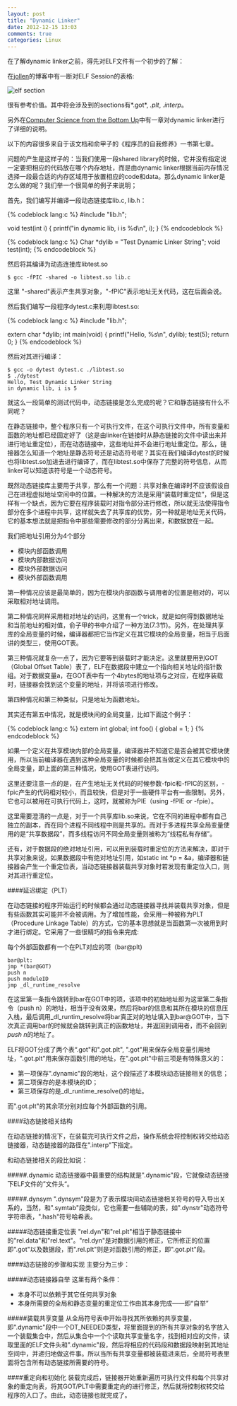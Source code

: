 ```yaml
---
layout: post
title: "Dynamic Linker"
date: 2012-12-15 13:03
comments: true
categories: Linux
---
```


在了解dynamic linker之前，得先对ELF文件有一个初步的了解：

在[jollen](http://www.jollen.org/blog/2006/12/enabling_dynamic_loader_1.html "elf")的博客中有一断对ELF Session的表格:

![elf section](http://ytliu.info/images/2012-12-09-1.png "elf section")

很有参考价值。其中将会涉及到的sections有*.got*, *.plt*, *.interp*。

另外在[Computer Science from the Bottom Up](http://www.bottomupcs.com/ "computer science from bottom up")中有一章对dynamic linker进行了详细的说明。

以下的内容很多来自于该文档和俞甲子的《程序员的自我修养》一书第七章。

<!-- more -->

问题的产生是这样子的：当我们使用一段shared library的时候，它并没有指定说一定要把相应的代码放在哪个内存地址，而是由dynamic linker根据当前内存情况选择一段最合适的内存区域用于放置相应的code和data。那么dynamic linker是怎么做的呢？我们举一个很简单的例子来说明；

首先，我们编写并编译一段动态链接库lib.c, lib.h：

{% codeblock lang:c %}
#include "lib.h";

void test(int i) {
    printf("in dynamic lib, i is %d\n", i);
}
{% endcodeblock %}

{% codeblock lang:c %}
Char *dylib = "Test Dynamic Linker String";
void test(int);
{% endcodeblock %}

然后将其编译为动态连接库libtest.so

    $ gcc -fPIC -shared -o libtest.so lib.c

这里 "-shared"表示产生共享对象，"-fPIC"表示地址无关代码，这在后面会说。

然后我们编写一段程序dytest.c来利用libtest.so:

{% codeblock lang:c %}
#include "lib.h";

extern char *dylib;
int main(void)
{
    printf("Hello, %s\n", dylib);
    test(5);
    return 0;
}
{% endcodeblock %}

然后对其进行编译：

    $ gcc -o dytest dytest.c ./libtest.so
    $ ./dytest
    Hello, Test Dynamic Linker String
    in dynamic lib, i is 5

就这么一段简单的测试代码中，动态链接是怎么完成的呢？它和静态链接有什么不同呢？

在静态链接中，整个程序只有一个可执行文件，在这个可执行文件中，所有变量和函数的地址都已经固定好了（这是由linker在链接时从静态链接的文件中读出来并进行地址重定位），而在动态链接中，这些地址并不会进行地址重定位。那么，链接器怎么知道一个地址是静态符号还是动态符号呢？其实在我们编译dytest的时候也将libtest.so加进去进行编译了，而在libtest.so中保存了完整的符号信息，从而linker可以知道该符号是一个动态符号。

既然动态链接库主要用于共享，那么有一个问题：共享对象在编译时不应该假设自己在进程虚拟地址空间中的位置。一种解决的方法是采用“装载时重定位”，但是这样有一个缺点，因为它要在程序装载时对指令部分进行修改，所以就无法使得指令部分在多个进程中共享，这样就失去了共享库的优势，另一种就是地址无关代码，它的基本想法就是把指令中那些需要修改的部分分离出来，和数据放在一起。

我们把地址引用分为4个部分

* 模块内部函数调用
* 模块内部数据访问
* 模块外部数据访问
* 模块外部函数调用

第一种情况应该是最简单的，因为在模块内部函数与调用者的位置是相对的，可以采取相对地址调用。

第二种情况同样采用相对地址的访问，这里有一个trick，就是如何得到数据地址和当前地址的相对值，俞子甲的书中介绍了一种方法(7.3节)。另外，在处理共享库的全局变量的时候，编译器都把它当作定义在其它模块的全局变量，相当于后面讲的类型三，使用GOT表。

第三种情况就复杂一点了，因为它要等到装载时才能决定。这里就要用到GOT（Global Offset Table）表了，ELF在数据段中建立一个指向相关地址的指针数组。对于数据变量a，在GOT表中有一个4bytes的地址项与之对应，在程序装载时，链接器会找到这个变量的地址，并将该项进行修改。

第四种情况和第三种类似，只是地址为函数地址。

其实还有第五中情况，就是模块间的全局变量，比如下面这个例子：

{% codeblock lang:c %}
extern int global;
int foo()
{
    global = 1;
}
{% endcodeblock %}

如果一个定义在共享模块内部的全局变量，编译器并不知道它是否会被其它模块使用，所以当前编译器在遇到这种全局变量的时候都会把其当做定义在其它模块中的全局变量，即上面的第三种情况，使用GOT表进行访问。

这里还要注意一点的是，在产生地址无关代码的时候参数-fpic和-fPIC的区别，-fpic产生的代码相对较小，而且较快，但是对于一些硬件平台有一些限制。另外，它也可以被用在可执行代码上，这时，就被称为PIE（using -fPIE or -fpie）。

这里需要澄清的一点是，对于一个共享库lib.so来说，它在不同的进程中都有自己独立的副本，而在同个进程不同线程中则是共享的。而对于多进程共享全局变量使用的是“共享数据段”，而多线程访问不同全局变量则被称为“线程私有存储”。

还有，对于数据段的绝对地址引用，可以用到装载时重定位的方法来解决，即对于共享对象来说，如果数据段中有绝对地址引用，如static int *p = &a，编译器和链接器会产生一个重定位表，当动态链接器装载共享对象时若发现有重定位入口，则对其进行重定位。

####延迟绑定（PLT）

在动态链接的程序开始运行的时候都会通过动态链接器寻找并装载共享对象，但是有些函数其实可能并不会被调用。为了增加性能，会采用一种被称为PLT（Procedure Linkage Table）的方式，它的基本思想就是当函数第一次被用到时才进行绑定。它采用了一些很精巧的指令来完成:

每个外部函数都有一个在PLT对应的项（bar@plt)
	
	bar@plt:
	jmp *(bar@GOT)
	push n
	push moduleID
	jmp _dl_runtime_resolve

在这里第一条指令跳转到bar在GOT中的项，该项中的初始地址即为这里第二条指令（push n）的地址，相当于没有效果，然后将bar的信息和其所在模块的信息压入栈，最后调用_dl_runtim_resolve将bar真正对的地址填入到bar@GOT中，当下次真正调用bar的时候就会跳转到真正的函数地址，并返回到调用者，而不会回到*push n*的地址了。

ELF将GOT分成了两个表“.got"和".got.plt", ".got"用来保存全局变量引用地址，".got.plt"用来保存函数引用的地址，在".got.plt"中前三项是有特殊意义的：

* 第一项保存".dynamic"段的地址，这个段描述了本模块动态链接相关的信息；
* 第二项保存的是本模块的ID；
* 第三项保存的是_dl_runtime_resolve()的地址。

而".got.plt"的其余项分别对应每个外部函数的引用。

####动态链接相关结构

在动态链接的情况下，在装载完可执行文件之后，操作系统会将控制权转交给动态链接器，动态链接器的路径在".interp"下指定。

和动态链接相关的段比如说：

#####.dynamic
动态链接器中最重要的结构就是".dynamic"段，它就像动态链接下ELF文件的”文件头“。

#####.dynsym
".dynsym"段是为了表示模块间动态链接相关符号的导入导出关系的，当然，和".symtab"段类似，它也需要一些辅助的表，如".dynstr"动态符号字符串表，".hash"符号哈希表。

#####动态链接重定位表
"rel.dyn"和"rel.plt"相当于静态链接中的"rel.data"和"rel.text"。"rel.dyn"是对数据引用的修正，它所修正的位置即".got"以及数据段，而".rel.plt"则是对函数引用的修正，即".got.plt"段。

####动态链接的步骤和实现
主要分为三步：

#####动态链接器自举
这里有两个条件：

* 本身不可以依赖于其它任何共享对象
* 本身所需要的全局和静态变量的重定位工作由其本身完成——即“自举”

#####装载共享变量
从全局符号表中开始寻找其所依赖的共享变量，即".dynamic"段中一个DT_NEEDED类型，将里面提到的所有共享对象的名字放入一个装载集合中，然后从集合中一个个读取共享变量名字，找到相对应的文件，读取里面的ELF文件头和".dynamic"段，然后将相应的代码段和数据段映射到其地址空间中，并递归地做这件事。所以当所有共享变量都被装载进来后，全局符号表里面将包含所有动态链接所需要的符号。

####重定向和初始化
装载完成后，链接器开始重新遍历可执行文件和每个共享对象的重定向表，将其GOT/PLT中需要重定向的进行修正，然后就将控制权转交给程序的入口了。由此，动态链接也就完成了。
